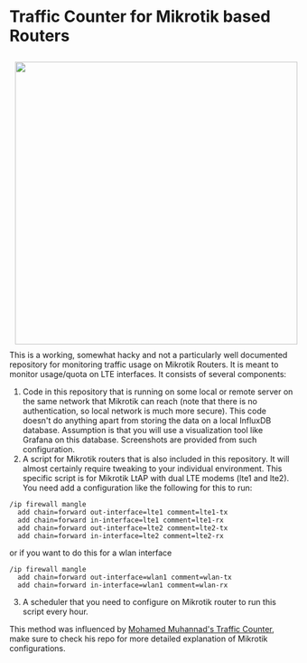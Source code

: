 # Traffic Counter for Mikrotik based Routers

<img src='https://raw.githubusercontent.com/itemir/rpi_boat_utils/master/mikrotik_traffic_counter/screenshot.png' align='left' width='500' hspace='10' vspace='10'>
This is a working, somewhat hacky and not a particularly well documented repository for monitoring traffic usage on Mikrotik Routers. It is meant to monitor usage/quota on LTE interfaces. It consists of several components:

1. Code in this repository that is running on some local or remote server on the same network that Mikrotik can reach (note that there is no authentication, so local network is much more secure). This code doesn't do anything apart from storing the data on a local InfluxDB database. Assumption is that you will use a visualization tool like Grafana on this database. Screenshots are provided from such configuration.
2. A script for Mikrotik routers that is also included in this repository. It will almost certainly require tweaking to your individual environment. This specific script is for Mikrotik LtAP with dual LTE modems (lte1 and lte2). You need add a configuration like the following for this to run:
```
/ip firewall mangle
  add chain=forward out-interface=lte1 comment=lte1-tx
  add chain=forward in-interface=lte1 comment=lte1-rx
  add chain=forward out-interface=lte2 comment=lte2-tx
  add chain=forward in-interface=lte2 comment=lte2-rx
```

or if you want to do this for a wlan interface
```
/ip firewall mangle
  add chain=forward out-interface=wlan1 comment=wlan-tx
  add chain=forward in-interface=wlan1 comment=wlan-rx
```

3. A scheduler that you need to configure on Mikrotik router to run this script every hour.

This method was influenced by [Mohamed Muhannad's Traffic Counter](https://github.com/muhannad0/mikrotik-traffic-counter), make sure to check his repo for more detailed explanation of Mikrotik configurations.
